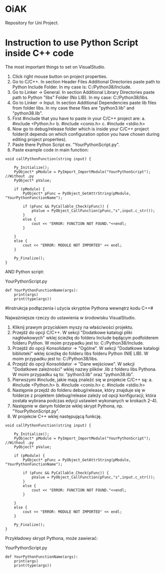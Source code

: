 # OiAK
Repository for Uni Project. 


# Instruction to use Python Script inside C++ code #

The most important things to set on VisualStudio.
1. Click right mouse button on project properties. 
2. Go to C/C++. In section Header Files Additional Directories paste path to Python Include Folder. In my case is: C:/Python38/Include.
3. Go to Linker -> General. In section Additional Library Directories paste path to Python "libs" Folder (No LIB). In my case: C:/Python38/libs.
4. Go to Linker -> Input. In section Additional Dependencies paste lib files from folder libs. In my case these files are "python3.lib" and "python38.lib".
5. First #include that you have to paste in your C/C++ project are:
  a. #include <Python.h>
  b. #include <conio.h>
  c. #include <stdio.h>
6. Now go to debug/release folder which is inside your C/C++ project folder(it depends on which configuration option you have chosen during editing project properties).
7. Paste there Python Script ex. "YourPythonScript.py".
8. Paste example code in main function: 

```
void callPythonFunction(string input) {

    Py_Initialize();
    PyObject* pModule = PyImport_ImportModule("YourPythonScript"); //Without .py
    PyObject* pValue;
   
    if (pModule) {
        PyObject* pFunc = PyObject_GetAttrString(pModule, "YourPythonFunctionName");
        
        if (pFunc && PyCallable_Check(pFunc)) {
            pValue = PyObject_CallFunction(pFunc,"s",input.c_str());
        }
        else {
            cout << "ERROR: FUNCTION NOT FOUND."<<endl;
        }
       
    }
    else {
        cout << "ERROR: MODULE NOT IMPORTED" << endl;
    }

    Py_Finalize();
}
```

AND Python script:

YourPythonScript.py

```
def YourPythonFunctionName(args):
    print(args)
    print(type(args))
```
    

#Instrukcja podłączenia i użycia skryptów Pythona wewnątrz kodu C++#

Najważniejsze rzeczy do ustawienia w środowisku VisualStudio.
1. Kliknij prawym przyciskiem myszy na właściwości projektu.
2. Przejdź do opcji C/C++. W sekcji "Dodatkowe katalogi pliki nagłówkowych" wklej ścieżkę do folderu Include będącym podfolderem folderu Python. W moim przypadku jest to: C:/Python38/Include.
3. Przejdź do opcji Konsolidator -> "Ogólne". W sekcji "Dodatkowe katalogi biblioteki" wklej ścieżkę do folderu libs folderu Python (NIE LIB). W moim przypadku jest to: C:/Python38/libs.
4. Przejdź do opcji Konsolidator -> "Dane wejściowe". W sekcji "Dodatkowe zależności" wklej nazwy plików .lib z folderu libs Pythona. W moim przypadku są to: "python3.lib" oraz "python38.lib".
5. Pierwszymi #include, jakie mają znaleźć się w projekcie C/C++ są:
   a. #include <Python.h>
   b. #include <conio.h>
   c. #include <stdio.h>
6. Następnie przejdź do folderu debug/release, który znajduje się w folderze z projektem (debug/release zależy od opcji konfiguracji, która została wybrana podczas edycji ustawień wykonanych w krokach 2-4).
7. Następnie w danym folderze wklej skrypt Pythona, np. "YourPythonScript.py".
8. W projekcie C++ wklej następującą funkcję.

```
void callPythonFunction(string input) {

    Py_Initialize();
    PyObject* pModule = PyImport_ImportModule("YourPythonScript"); //Without .py
    PyObject* pValue;
   
    if (pModule) {
        PyObject* pFunc = PyObject_GetAttrString(pModule, "YourPythonFunctionName");
        
        if (pFunc && PyCallable_Check(pFunc)) {
            pValue = PyObject_CallFunction(pFunc,"s",input.c_str());
        }
        else {
            cout << "ERROR: FUNCTION NOT FOUND."<<endl;
        }
       
    }
    else {
        cout << "ERROR: MODULE NOT IMPORTED" << endl;
    }

    Py_Finalize();
}
```
Przykładowy skrypt Pythona, może zawierać: 

YourPythonScript.py

```
def YourPythonFunctionName(args):
    print(args)
    print(type(args))
```

